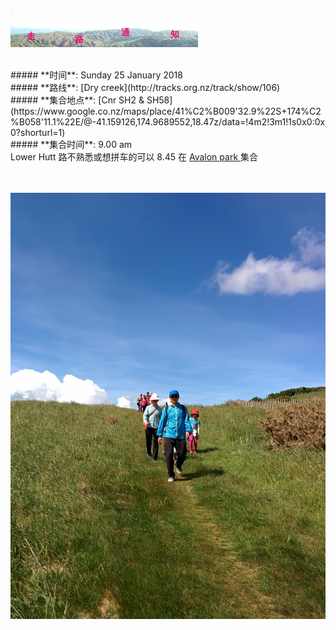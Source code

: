![skyline](_images/skyline2.png)

<br/>
##### **时间**: Sunday 25 January 2018
<br/>
##### **路线**: [Dry creek](http://tracks.org.nz/track/show/106)
<br/>
##### **集合地点**: [Cnr SH2 & SH58](https://www.google.co.nz/maps/place/41%C2%B009'32.9%22S+174%C2%B058'11.1%22E/@-41.159126,174.9689552,18.47z/data=!4m2!3m1!1s0x0:0x0?shorturl=1)
<br/>
##### **集合时间**: 9.00 am 

<br/>
<div class="alert alert-warning">
Lower Hutt 路不熟悉或想拼车的可以 8.45 在 <a href="https://www.google.co.nz/maps/place/41%C2%B011'40.6%22S+174%C2%B055'57.2%22E/@-41.194615,174.930374,17z/data=!3m1!4b1!4m2!3m1!1s0x0:0x0?shorturl=1"> Avalon park  </a> 集合
</div>
<br/>
<br/>



![dry_creek2](_images/dry_creek2.jpg)
<br/>

